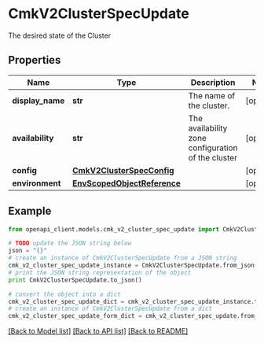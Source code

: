 # CmkV2ClusterSpecUpdate

The desired state of the Cluster

## Properties
Name | Type | Description | Notes
------------ | ------------- | ------------- | -------------
**display_name** | **str** | The name of the cluster. | [optional] 
**availability** | **str** | The availability zone configuration of the cluster  | [optional] 
**config** | [**CmkV2ClusterSpecConfig**](CmkV2ClusterSpecConfig.md) |  | [optional] 
**environment** | [**EnvScopedObjectReference**](EnvScopedObjectReference.md) |  | [optional] 

## Example

```python
from openapi_client.models.cmk_v2_cluster_spec_update import CmkV2ClusterSpecUpdate

# TODO update the JSON string below
json = "{}"
# create an instance of CmkV2ClusterSpecUpdate from a JSON string
cmk_v2_cluster_spec_update_instance = CmkV2ClusterSpecUpdate.from_json(json)
# print the JSON string representation of the object
print CmkV2ClusterSpecUpdate.to_json()

# convert the object into a dict
cmk_v2_cluster_spec_update_dict = cmk_v2_cluster_spec_update_instance.to_dict()
# create an instance of CmkV2ClusterSpecUpdate from a dict
cmk_v2_cluster_spec_update_form_dict = cmk_v2_cluster_spec_update.from_dict(cmk_v2_cluster_spec_update_dict)
```
[[Back to Model list]](../ccloud/README.md#documentation-for-models) [[Back to API list]](../ccloud/README.md#documentation-for-api-endpoints) [[Back to README]](../ccloud/README.md)


